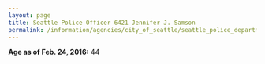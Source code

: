 ```yaml
---
layout: page
title: Seattle Police Officer 6421 Jennifer J. Samson
permalink: /information/agencies/city_of_seattle/seattle_police_department/copbook/6421/
---
```


**Age as of Feb. 24, 2016:** 44
